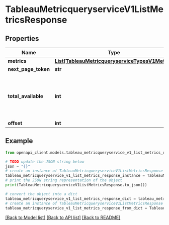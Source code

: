 # TableauMetricqueryserviceV1ListMetricsResponse


## Properties

Name | Type | Description | Notes
------------ | ------------- | ------------- | -------------
**metrics** | [**List[TableauMetricqueryserviceTypesV1Metric]**](TableauMetricqueryserviceTypesV1Metric.md) |  | [optional] 
**next_page_token** | **str** |  | [optional] 
**total_available** | **int** | If available, specifies the total number of items in a requested list | [optional] 
**offset** | **int** |  | [optional] 

## Example

```python
from openapi_client.models.tableau_metricqueryservice_v1_list_metrics_response import TableauMetricqueryserviceV1ListMetricsResponse

# TODO update the JSON string below
json = "{}"
# create an instance of TableauMetricqueryserviceV1ListMetricsResponse from a JSON string
tableau_metricqueryservice_v1_list_metrics_response_instance = TableauMetricqueryserviceV1ListMetricsResponse.from_json(json)
# print the JSON string representation of the object
print(TableauMetricqueryserviceV1ListMetricsResponse.to_json())

# convert the object into a dict
tableau_metricqueryservice_v1_list_metrics_response_dict = tableau_metricqueryservice_v1_list_metrics_response_instance.to_dict()
# create an instance of TableauMetricqueryserviceV1ListMetricsResponse from a dict
tableau_metricqueryservice_v1_list_metrics_response_from_dict = TableauMetricqueryserviceV1ListMetricsResponse.from_dict(tableau_metricqueryservice_v1_list_metrics_response_dict)
```
[[Back to Model list]](../README.md#documentation-for-models) [[Back to API list]](../README.md#documentation-for-api-endpoints) [[Back to README]](../README.md)


